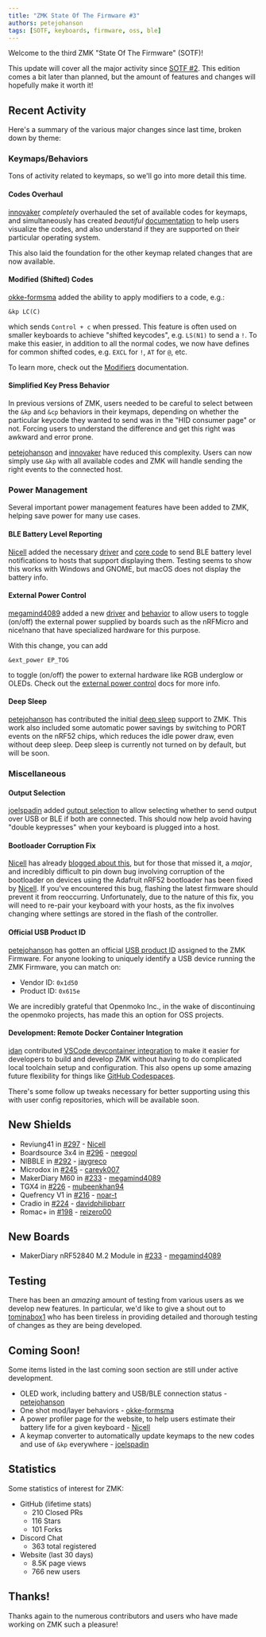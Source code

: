 ```yaml
---
title: "ZMK State Of The Firmware #3"
authors: petejohanson
tags: [SOTF, keyboards, firmware, oss, ble]
---
```


Welcome to the third ZMK "State Of The Firmware" (SOTF)!

This update will cover all the major activity since [SOTF #2](/blog/2020/09/21/zmk-sotf-2). This edition comes a bit later than planned, but the amount of features and changes will hopefully make it worth it!

## Recent Activity

Here's a summary of the various major changes since last time, broken down by theme:

### Keymaps/Behaviors

Tons of activity related to keymaps, so we'll go into more detail this time.

#### Codes Overhaul

[innovaker] _completely_ overhauled the set of available codes for keymaps, and simultaneously has created
_beautiful_ [documentation](/docs/keymaps/list-of-keycodes) to help users visualize the codes, and also understand if they are supported on their particular operating system.

This also laid the foundation for the other keymap related changes that are now available.

#### Modified (Shifted) Codes

[okke-formsma] added the ability to apply modifiers to a code, e.g.:

```dts
&kp LC(C)
```

which sends `Control + c` when pressed. This feature is often used on smaller keyboards to achieve "shifted keycodes", e.g. `LS(N1)` to send a `!`.
To make this easier, in addition to all the normal codes, we now have defines for common shifted codes, e.g. `EXCL` for `!`, `AT` for `@`, etc.

To learn more, check out the [Modifiers](/docs/keymaps/modifiers) documentation.

#### Simplified Key Press Behavior

In previous versions of ZMK, users needed to be careful to select between the `&kp` and `&cp` behaviors in their keymaps, depending on
whether the particular keycode they wanted to send was in the "HID consumer page" or not. Forcing users to understand the difference and get
this right was awkward and error prone.

[petejohanson] and [innovaker] have reduced this complexity. Users can now simply use `&kp` with all available codes and ZMK will
handle sending the right events to the connected host.

### Power Management

Several important power management features have been added to ZMK, helping save power for many use cases.

#### BLE Battery Level Reporting

[Nicell] added the necessary [driver](https://github.com/zmkfirmware/zmk/pull/293) and [core code](https://github.com/zmkfirmware/zmk/pull/306) to send BLE battery level notifications to hosts that support displaying them. Testing seems to show this works with Windows and GNOME, but macOS does not display the battery info.

#### External Power Control

[megamind4089] added a new [driver](https://github.com/zmkfirmware/zmk/pull/242) and [behavior](https://github.com/zmkfirmware/zmk/pull/258) to allow users to toggle (on/off) the external power supplied by boards such as the nRFMicro
and nice!nano that have specialized hardware for this purpose.

With this change, you can add

```dts
&ext_power EP_TOG
```

to toggle (on/off) the power to external hardware like RGB underglow or OLEDs. Check out the [external power control](/docs/keymaps/behaviors/power#external-power-control) docs for more info.

#### Deep Sleep

[petejohanson] has contributed the initial [deep sleep](https://github.com/zmkfirmware/zmk/pull/211) support to ZMK. This work also
included some automatic power savings by switching to PORT events on the nRF52 chips, which reduces the idle power draw, even without deep sleep. Deep sleep is currently not turned on by default, but will be soon.

### Miscellaneous

#### Output Selection

[joelspadin] added [output selection](/docs/keymaps/behaviors/outputs) to allow selecting whether to send output over USB or BLE if both are connected. This should now help avoid having "double keypresses" when your keyboard is plugged into a host.

#### Bootloader Corruption Fix

[Nicell] has already [blogged about this](/blog/2020/10/03/bootloader-fix), but for those that missed it, a _major_, and incredibly difficult to pin down bug involving corruption of the bootloader on devices using the Adafruit nRF52 bootloader has been fixed by [Nicell]. If you've encountered this bug, flashing the latest firmware should prevent it from reoccurring. Unfortunately, due to the nature of this fix, you will need to re-pair your keyboard with your hosts, as the fix involves changing where settings are stored in the flash of the controller.

#### Official USB Product ID

[petejohanson] has gotten an official [USB product ID](https://github.com/openmoko/openmoko-usb-oui/pull/15) assigned to the ZMK Firmware. For anyone looking to uniquely identify a USB device running the ZMK Firmware, you can match on:

- Vendor ID: `0x1d50`
- Product ID: `0x615e`

We are incredibly grateful that Openmoko Inc., in the wake of discontinuing the openmoko projects, has made this an option for OSS projects.

#### Development: Remote Docker Container Integration

[idan](https://github.com/idan) contributed [VSCode devcontainer integration](https://github.com/zmkfirmware/zmk/pull/209) to make it easier for developers to build and develop ZMK without having to do complicated local toolchain setup and configuration. This also opens up some amazing future flexibility for things like [GitHub Codespaces](https://twitter.com/ZMKFirmware/status/1315760616779505678?s=20).

There's some follow up tweaks necessary for better supporting using this with user config repositories, which will be available soon.

## New Shields

- Reviung41 in [#297](https://github.com/zmkfirmware/zmk/pull/297) - [Nicell]
- Boardsource 3x4 in [#296](https://github.com/zmkfirmware/zmk/pull/296) - [neegool](https://github.com/neegool)
- NIBBLE in [#292](https://github.com/zmkfirmware/zmk/pull/292) - [jaygreco](https://github.com/jaygreco)
- Microdox in [#245](https://github.com/zmkfirmware/zmk/pull/245) - [careyk007](https://github.com/careyk007)
- MakerDiary M60 in [#233](https://github.com/zmkfirmware/zmk/pull/233) - [megamind4089]
- TGX4 in [#226](https://github.com/zmkfirmware/zmk/pull/226) - [mubeenkhan94](https://github.com/mubeenkhan94)
- Quefrency V1 in [#216](https://github.com/zmkfirmware/zmk/pull/216) - [noar-t](https://github.com/noar-t)
- Cradio in [#224](https://github.com/zmkfirmware/zmk/pull/224) - [davidphilipbarr](https://github.com/davidphilipbarr)
- Romac+ in [#198](https://github.com/zmkfirmware/zmk/pull/198) - [reizero00](https://github.com/reizero00)

## New Boards

- MakerDiary nRF52840 M.2 Module in [#233](https://github.com/zmkfirmware/zmk/pull/233) - [megamind4089]

## Testing

There has been an _amazing_ amount of testing from various users as we develop new features. In particular, we'd like to give a shout out to [tominabox1](https://github.com/tominabox1) who has been tireless in providing detailed and thorough testing of
changes as they are being developed.

## Coming Soon!

Some items listed in the last coming soon section are still under active development.

- OLED work, including battery and USB/BLE connection status - [petejohanson]
- One shot mod/layer behaviors - [okke-formsma]
- A power profiler page for the website, to help users estimate their battery life for a given keyboard - [Nicell]
- A keymap converter to automatically update keymaps to the new codes and use of `&kp` everywhere - [joelspadin]

## Statistics

Some statistics of interest for ZMK:

- GitHub (lifetime stats)
  - 210 Closed PRs
  - 116 Stars
  - 101 Forks
- Discord Chat
  - 363 total registered
- Website (last 30 days)
  - 8.5K page views
  - 766 new users

## Thanks!

Thanks again to the numerous contributors and users who have made working on ZMK such a pleasure!

[okke-formsma]: https://github.com/okke-formsma
[nicell]: https://github.com/Nicell
[petejohanson]: https://github.com/petejohanson
[brainwart]: https://github.com/BrainWart
[innovaker]: https://github.com/innovaker
[megamind4089]: https://github.com/megamind4089
[joelspadin]: https://github.com/joelspadin
